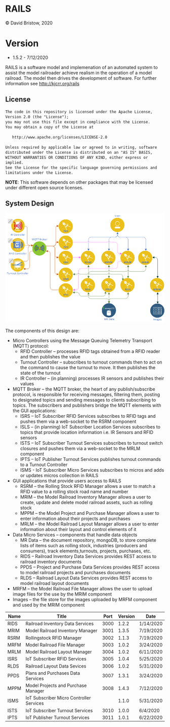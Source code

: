 # RAILS
&copy; David Bristow, 2020

# Version
* 1.5.2 - 7/12/2020

RAILS is a software model and implemenation of an automated system to assist the model railroader achieve realism in the operation of a model railroad. The model then drives the development of software.
For further information see http://kjcrr.org/rails

## License

    The code in this repository is licensed under the Apache License, Version 2.0 (the "License");
    you may not use this file except in compliance with the License.
    You may obtain a copy of the License at

       http://www.apache.org/licenses/LICENSE-2.0

    Unless required by applicable law or agreed to in writing, software
    distributed under the License is distributed on an "AS IS" BASIS,
    WITHOUT WARRANTIES OR CONDITIONS OF ANY KIND, either express or implied.
    See the License for the specific language governing permissions and
    limitations under the License.

**NOTE**: This software depends on other packages that may be licensed under different open source licenses.

## System Design
![System Design](https://github.com/djbristow/RAILS/blob/master/sysdesign.png)

The components of this design are:
- Micro Controllers using the Message Queuing Telemetry Transport (MQTT) protocol:
  - RFID Controller – processes RFID tags obtained from a RFID reader and then publishes the value
  - Turnout Controller – subscribes to turnout commands then to act on the command to cause the turnout to move. It then publishes the state of the turnout
  - IR Controller – (in planning) processes IR sensors and publishes their values
- MQTT Broker – the MQTT broker, the heart of any publish/subscribe protocol, is responsible for receiving messages, filtering them, posting to designated topics and sending messages to clients subscribing to topics. The subscribers and publishers bridge the MQTT elements with the GUI applications:
  - ISRS – IoT Subscriber RFID Services subscribes to RFID tags and pushes them via a web-socket to the RSRM component
  - ISLS – (in planning) IoT Subscriber Location Services subscribes to topics that provide location information i.e. IR Sensors and RFID sensors
  - ISTS – IoT Subscriber Turnout Services subscribes to turnout switch closures and pushes them via a web-socket to the MRLM component
  - IPTS – IoT Publisher Turnout Services publishes turnout commands to a Turnout Controller
  - ISMS - IoT Subscriber Micro Services subscribes to micros and adds or updates micros collection in RAILS
- GUI applications that provide users access to RAILS
  - RSRM – the Rolling Stock RFID Manager allows a user to match a RFID value to a rolling stock road name and number
  - MRIM – the Model Railroad Inventory Manager allows a user to create, update and delete model railroad assets, such as rolling stock
  - MPPM – the Model Project and Purchase Manager allows a user to enter information about their projects and purchases
  - MRLM – the Model Railroad Layout Manager allows a user to enter information about their layout and control elements of it
- Data Micro Services – components that handle data objects
  - MR Data – the document repository, mongoDB, to store complete lists of items such as rolling stock, industries (producers and consumers), track elements,turnouts, projects, purchases, etc.
  - RIDS – Railroad Inventory Data Services provides REST access to railroad inventory documents
  - PPDS – Project and Purchase Data Services provides REST access to model railroad projects and purchases documents
  - RLDS – Railroad Layout Data Services provides REST access to model railroad layout documents
- MRFM – the Model Railroad File Manager allows the user to upload image files for the use by the MRIM component
- Images – the file store for the images uploaded by MRFM component and used by the MRIM component


|Name |Title                                  |Port |Version|Date     |
|-----|---------------------------------------|-----|-------|---------|
|RIDS|Railroad Inventory Data Services|3000|1.2.2|1/14/2020|
|MRIM|Model Railroad Inventory Manager|3001|1.3.5|7/19/2020|
|RSRM|Rollingstock RFID Manager|3002|1.1.3|7/19/2020|
|MRFM|Model Railroad File Manager|3003|1.0.2|3/24/2020|
|MRLM|Model Railroad Layout Manager|3004|1.0.2|6/11/2020|
|ISRS|IoT Subscriber RFID Services|3005|1.0.4|5/25/2020|
|RLDS|Railroad Layout Data Sevices|3006|1.0.2|5/31/2020|
|PPDS|Plans and Purchases Data Services|3007|1.3.1|3/24/2020|
|MPPM|Model Projects and Purchase Manager|3008|1.4.3|7/12/2020|
|ISMS|IoT Subscriber Micro Controller Services||1.1.0|5/31/2020|
|ISTS|IoT Subscriber Turnout Services|3010|1.0.0|6/4/2020|
|IPTS|IoT Publisher Turnout Services|3011|1.0.1|6/22/2020|



